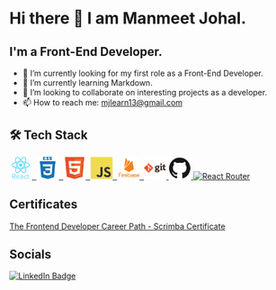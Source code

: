 # Hi there 👋 I am Manmeet Johal.

## I'm a Front-End Developer.

- 🔭 I’m currently looking for my first role as a Front-End Developer.
- 🌱 I’m currently learning Markdown.
- 👯 I’m looking to collaborate on interesting projects as a developer.
- 📫 How to reach me: mjlearn13@gmail.com

## 🛠️ Tech Stack
<div>
    <a href="https://react.dev/">
      <img src="https://github.com/devicons/devicon/blob/master/icons/react/react-original-wordmark.svg" title="React"         
      alt="React" width="40" height="40"/>&nbsp;
    </a>
    <a href="https://developer.mozilla.org/en-US/docs/Web/CSS">
      <img src="https://github.com/devicons/devicon/blob/master/icons/css3/css3-plain-wordmark.svg"  title="CSS3" alt="CSS" 
      width="40" height="40"/>&nbsp;
    </a>
     <a href="https://developer.mozilla.org/en-US/docs/Web/HTML">
      <img src="https://github.com/devicons/devicon/blob/master/icons/html5/html5-original.svg" title="HTML5" alt="HTML" 
      width="40" height="40"/>&nbsp;
    </a>
     <a href="https://developer.mozilla.org/en-US/docs/Web/javascript">
      <img src="https://github.com/devicons/devicon/blob/master/icons/javascript/javascript-original.svg" title="JavaScript" 
      alt="JavaScript" width="40" height="40"/>&nbsp;
    </a>
     <a href="https://firebase.google.com/">
      <img src="https://github.com/devicons/devicon/blob/master/icons/firebase/firebase-plain-wordmark.svg" title="Firebase" alt="Firebase" width="40" height="40"/>&nbsp;
    </a>
     <a href="https://git-scm.com/">
      <img src="https://github.com/devicons/devicon/blob/master/icons/git/git-original-wordmark.svg" title="Git" alt="Git" 
      width="40" height="40"/>
    </a>
    <a href="https://github.com/mjlearn13">
      <img src="https://github.com/devicons/devicon/blob/master/icons/github/github-original.svg" title="Github" alt="Github" 
      width="40" height="40"/>
    </a>
    <a href="https://reactrouter.com/en/main">
      <img src="https://cdn.freebiesupply.com/logos/thumbs/2x/react-router-logo.png" title="React Router" alt="React Router" 
      width="40" height="40"/>
    </a>


    
    
</div>

## Certificates
<a href="./The%20Frontend%20Developer%20Career%20Path%20Completion%20Certificate.png">
    The Frontend Developer Career Path - Scrimba Certificate
</a>

## Socials
<a href="https://www.linkedin.com/in/mjlearn13/">
    <img src="https://img.shields.io/badge/LinkedIn-blue?style=for-the-badge&logo=linkedin&logoColor=white" alt="LinkedIn Badge"/>
  </a>







